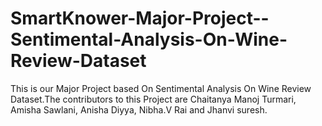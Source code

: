 # SmartKnower-Major-Project--Sentimental-Analysis-On-Wine-Review-Dataset
This is our Major Project based On Sentimental Analysis On Wine Review Dataset.The contributors to this Project are Chaitanya Manoj Turmari, Amisha Sawlani, Anisha Diyya, Nibha.V Rai and Jhanvi suresh.
